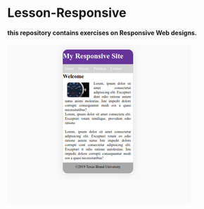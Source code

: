 # Lesson-Responsive

#### this repository contains exercises on Responsive Web designs.


![screenshot](iphone5.png)